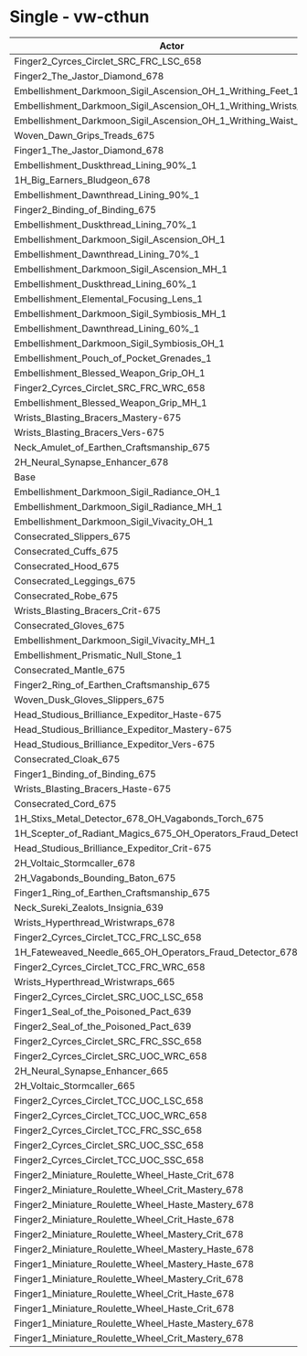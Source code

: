 # Single - vw-cthun
| Actor | DPS | Increase |
|---|:---:|:---:|
|Finger2_Cyrces_Circlet_SRC_FRC_LSC_658|2611031|1.36%|
|Finger2_The_Jastor_Diamond_678|2608373|1.26%|
|Embellishment_Darkmoon_Sigil_Ascension_OH_1_Writhing_Feet_1|2607864|1.24%|
|Embellishment_Darkmoon_Sigil_Ascension_OH_1_Writhing_Wrists_1|2607538|1.22%|
|Embellishment_Darkmoon_Sigil_Ascension_OH_1_Writhing_Waist_1|2601826|1.00%|
|Woven_Dawn_Grips_Treads_675|2601487|0.99%|
|Finger1_The_Jastor_Diamond_678|2600014|0.93%|
|Embellishment_Duskthread_Lining_90%_1|2592404|0.64%|
|1H_Big_Earners_Bludgeon_678|2591841|0.61%|
|Embellishment_Dawnthread_Lining_90%_1|2591031|0.58%|
|Finger2_Binding_of_Binding_675|2590193|0.55%|
|Embellishment_Duskthread_Lining_70%_1|2588111|0.47%|
|Embellishment_Darkmoon_Sigil_Ascension_OH_1|2587590|0.45%|
|Embellishment_Dawnthread_Lining_70%_1|2587352|0.44%|
|Embellishment_Darkmoon_Sigil_Ascension_MH_1|2587143|0.43%|
|Embellishment_Duskthread_Lining_60%_1|2586880|0.42%|
|Embellishment_Elemental_Focusing_Lens_1|2585823|0.38%|
|Embellishment_Darkmoon_Sigil_Symbiosis_MH_1|2585195|0.36%|
|Embellishment_Dawnthread_Lining_60%_1|2584721|0.34%|
|Embellishment_Darkmoon_Sigil_Symbiosis_OH_1|2584630|0.33%|
|Embellishment_Pouch_of_Pocket_Grenades_1|2581617|0.22%|
|Embellishment_Blessed_Weapon_Grip_OH_1|2579770|0.15%|
|Finger2_Cyrces_Circlet_SRC_FRC_WRC_658|2578403|0.09%|
|Embellishment_Blessed_Weapon_Grip_MH_1|2577596|0.06%|
|Wrists_Blasting_Bracers_Mastery-675|2577319|0.05%|
|Wrists_Blasting_Bracers_Vers-675|2577173|0.04%|
|Neck_Amulet_of_Earthen_Craftsmanship_675|2576834|0.03%|
|2H_Neural_Synapse_Enhancer_678|2576049|0.00%|
|Base|2576029|0.00%|
|Embellishment_Darkmoon_Sigil_Radiance_OH_1|2575494|-0.02%|
|Embellishment_Darkmoon_Sigil_Radiance_MH_1|2575392|-0.02%|
|Embellishment_Darkmoon_Sigil_Vivacity_OH_1|2575176|-0.03%|
|Consecrated_Slippers_675|2573992|-0.08%|
|Consecrated_Cuffs_675|2573947|-0.08%|
|Consecrated_Hood_675|2573877|-0.08%|
|Consecrated_Leggings_675|2573625|-0.09%|
|Consecrated_Robe_675|2573354|-0.10%|
|Wrists_Blasting_Bracers_Crit-675|2573324|-0.11%|
|Consecrated_Gloves_675|2572568|-0.13%|
|Embellishment_Darkmoon_Sigil_Vivacity_MH_1|2572562|-0.13%|
|Embellishment_Prismatic_Null_Stone_1|2572450|-0.14%|
|Consecrated_Mantle_675|2571298|-0.18%|
|Finger2_Ring_of_Earthen_Craftsmanship_675|2571114|-0.19%|
|Woven_Dusk_Gloves_Slippers_675|2571011|-0.19%|
|Head_Studious_Brilliance_Expeditor_Haste-675|2570581|-0.21%|
|Head_Studious_Brilliance_Expeditor_Mastery-675|2570006|-0.23%|
|Head_Studious_Brilliance_Expeditor_Vers-675|2569769|-0.24%|
|Consecrated_Cloak_675|2569598|-0.25%|
|Finger1_Binding_of_Binding_675|2569017|-0.27%|
|Wrists_Blasting_Bracers_Haste-675|2567998|-0.31%|
|Consecrated_Cord_675|2566850|-0.36%|
|1H_Stixs_Metal_Detector_678_OH_Vagabonds_Torch_675|2566143|-0.38%|
|1H_Scepter_of_Radiant_Magics_675_OH_Operators_Fraud_Detector_678|2564871|-0.43%|
|Head_Studious_Brilliance_Expeditor_Crit-675|2562049|-0.54%|
|2H_Voltaic_Stormcaller_678|2560728|-0.59%|
|2H_Vagabonds_Bounding_Baton_675|2556088|-0.77%|
|Finger1_Ring_of_Earthen_Craftsmanship_675|2548330|-1.08%|
|Neck_Sureki_Zealots_Insignia_639|2546242|-1.16%|
|Wrists_Hyperthread_Wristwraps_678|2540926|-1.36%|
|Finger2_Cyrces_Circlet_TCC_FRC_LSC_658|2539720|-1.41%|
|1H_Fateweaved_Needle_665_OH_Operators_Fraud_Detector_678|2538320|-1.46%|
|Finger2_Cyrces_Circlet_TCC_FRC_WRC_658|2538242|-1.47%|
|Wrists_Hyperthread_Wristwraps_665|2532423|-1.69%|
|Finger2_Cyrces_Circlet_SRC_UOC_LSC_658|2531606|-1.72%|
|Finger1_Seal_of_the_Poisoned_Pact_639|2515176|-2.36%|
|Finger2_Seal_of_the_Poisoned_Pact_639|2512936|-2.45%|
|Finger2_Cyrces_Circlet_SRC_FRC_SSC_658|2511593|-2.50%|
|Finger2_Cyrces_Circlet_SRC_UOC_WRC_658|2503452|-2.82%|
|2H_Neural_Synapse_Enhancer_665|2497616|-3.04%|
|2H_Voltaic_Stormcaller_665|2484380|-3.56%|
|Finger2_Cyrces_Circlet_TCC_UOC_LSC_658|2477585|-3.82%|
|Finger2_Cyrces_Circlet_TCC_UOC_WRC_658|2474343|-3.95%|
|Finger2_Cyrces_Circlet_TCC_FRC_SSC_658|2471259|-4.07%|
|Finger2_Cyrces_Circlet_SRC_UOC_SSC_658|2452892|-4.78%|
|Finger2_Cyrces_Circlet_TCC_UOC_SSC_658|2422388|-5.96%|
|Finger2_Miniature_Roulette_Wheel_Haste_Crit_678|2341562|-9.10%|
|Finger2_Miniature_Roulette_Wheel_Crit_Mastery_678|2341006|-9.12%|
|Finger2_Miniature_Roulette_Wheel_Haste_Mastery_678|2340834|-9.13%|
|Finger2_Miniature_Roulette_Wheel_Crit_Haste_678|2340227|-9.15%|
|Finger2_Miniature_Roulette_Wheel_Mastery_Crit_678|2339706|-9.17%|
|Finger2_Miniature_Roulette_Wheel_Mastery_Haste_678|2339661|-9.18%|
|Finger1_Miniature_Roulette_Wheel_Mastery_Haste_678|2336766|-9.29%|
|Finger1_Miniature_Roulette_Wheel_Mastery_Crit_678|2336215|-9.31%|
|Finger1_Miniature_Roulette_Wheel_Crit_Haste_678|2335999|-9.32%|
|Finger1_Miniature_Roulette_Wheel_Haste_Crit_678|2335682|-9.33%|
|Finger1_Miniature_Roulette_Wheel_Haste_Mastery_678|2335482|-9.34%|
|Finger1_Miniature_Roulette_Wheel_Crit_Mastery_678|2335239|-9.35%|
